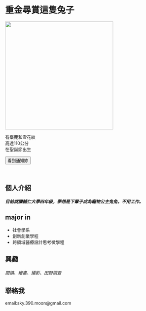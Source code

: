 <html>
<head>
<script src="https://ajax.googleapis.com/ajax/libs/jquery/3.5.1/jquery.min.js"></script>
<script>
$(document).ready(function(){
  $("button").click(function(){
    $("p").hide();
  });
});
</script>
</head>
<body>

<h1>重金尋賞這隻兔子</h1>
<img src="https://i.imgur.com/R8HA6MU.jpg" width="350"><br>
<p>有麋鹿和雪花紋<br>
高達110公分<br>
在聖誕節出生</p>

<button>看到通知妳</button>
  
<br>
  
<h2>個人介紹</h2>
<h5>目前就讀輔仁大學四年級，夢想是下輩子成為寵物公主兔兔，不用工作。</h5>

<h2>major in</h2>
<ul>
  <li>社會學系</li>
  <li>創新創業學程</li>
  <li>跨領域醫療設計思考微學程</li>
</ul>

<h2>興趣</h2>
<h6>閱讀、繪畫、攝影、田野調查</h6>

<h2>聯絡我</h2>
<h7>email:sky.390.moon@gmail.com</h7>
  </body>
